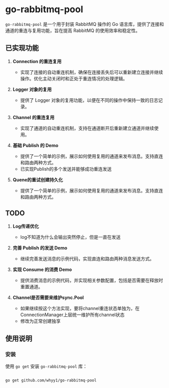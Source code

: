 # go-rabbitmq-pool

`go-rabbitmq-pool` 是一个用于封装 RabbitMQ 操作的 Go 语言库，提供了连接和通道的重连与复用功能，旨在提高 RabbitMQ 的使用效率和稳定性。

## 已实现功能

1. **Connection 的重连复用**
    - 实现了连接的自动重连机制，确保在连接丢失后可以重新建立连接并继续操作。优化主动关闭时和正处于重连情况的处理逻辑。

2. **Logger 对象的复用**
    - 提供了 Logger 对象的复用功能，以便在不同的操作中保持一致的日志记录。

3. **Channel 的重连复用**
    - 实现了通道的自动重连机制，支持在通道断开后重新建立通道并继续使用。

4. **基础 Publish 的 Demo**
   - 提供了一个简单的示例，展示如何使用复用的通道来发布消息。支持直连和路由两种方式。
   - 已实现Publish的多个发送并能够成功重连发送
   
4. **Quene的重试创建持久化**
   - 提供了一个简单的示例，展示如何使用复用的通道来发布消息。支持直连和路由两种方式。
   

## TODO

1. **Log传递优化**
    - log不知道为什么会输出突然停止，但是一直在发送

2. **完善 Publish 的发送 Demo**
    - 继续完善发送消息的示例代码，实现直连和路由两种消息发送方式。

3. **实现 Consume 的消费 Demo**
   - 提供消费消息的示例代码，并实现相关参数配置，包括是否需要在释放时重置通道。
   
4. **Channel是否需要来维护sync.Pool**
   - 如果继续按这个方法实现，要将channel重连状态单独为，在ConnectionManager上层统一维护所有channel状态
   - 修改为正常创建独享

## 使用说明

### 安装

使用 `go get` 安装 `go-rabbitmq-pool` 库：

```sh

go get github.com/whyy1/go-rabbitmq-pool
